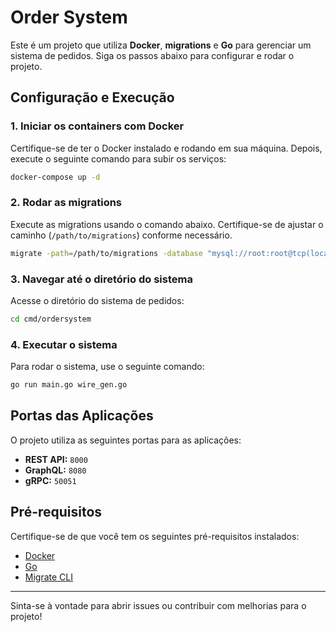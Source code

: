 
# Order System

Este é um projeto que utiliza **Docker**, **migrations** e **Go** para gerenciar um sistema de pedidos. Siga os passos abaixo para configurar e rodar o projeto.

## Configuração e Execução

### 1. Iniciar os containers com Docker
Certifique-se de ter o Docker instalado e rodando em sua máquina. Depois, execute o seguinte comando para subir os serviços:

```bash
docker-compose up -d
```

### 2. Rodar as migrations
Execute as migrations usando o comando abaixo. Certifique-se de ajustar o caminho (`/path/to/migrations`) conforme necessário.

```bash
migrate -path=/path/to/migrations -database "mysql://root:root@tcp(localhost:3306)/orders" -verbose up
```

### 3. Navegar até o diretório do sistema
Acesse o diretório do sistema de pedidos:

```bash
cd cmd/ordersystem
```

### 4. Executar o sistema
Para rodar o sistema, use o seguinte comando:

```bash
go run main.go wire_gen.go
```

## Portas das Aplicações

O projeto utiliza as seguintes portas para as aplicações:

- **REST API:** `8000`
- **GraphQL:** `8080`
- **gRPC:** `50051`

## Pré-requisitos

Certifique-se de que você tem os seguintes pré-requisitos instalados:

- [Docker](https://www.docker.com/)
- [Go](https://go.dev/)
- [Migrate CLI](https://github.com/golang-migrate/migrate)

---

Sinta-se à vontade para abrir issues ou contribuir com melhorias para o projeto!
